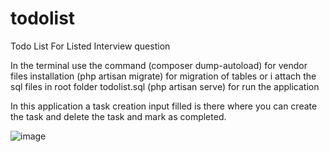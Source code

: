 # todolist
Todo List For Listed Interview question

In the terminal use the command 
(composer dump-autoload) 
for vendor files installation
(php artisan migrate) for migration of tables or i attach the sql files in root folder todolist.sql
(php artisan serve) 
for run the application

In this application a task creation input filled is there where you can create the task and delete the task and mark as completed.

![image](https://user-images.githubusercontent.com/69388665/176500717-55a65ae6-af0f-4bcc-b537-9b77b8548a4c.png)


